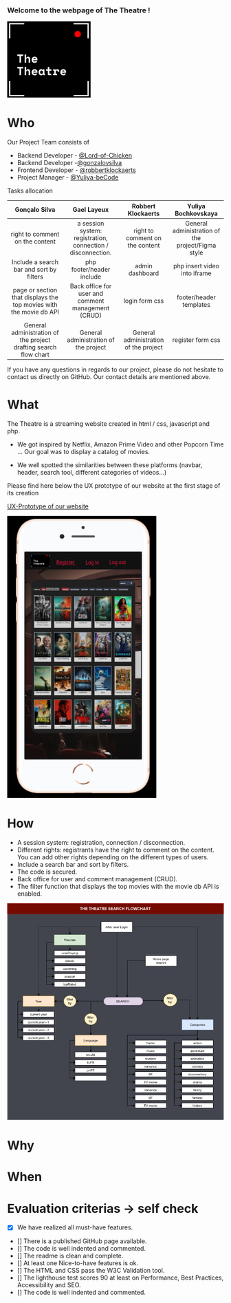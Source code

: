 
### Welcome to the webpage of The Theatre !

![Logo](pictures_README/Logo.png)


# Who

Our Project Team consists of

* Backend Developer - [@Lord-of-Chicken](https://github.com/Lord-of-Chicken)
* Backend Developer -[@gonzalovsilva](https://github.com/gonzalovsilva)
* Frontend Developer - [@robbertklockaerts](https://github.com/robbertklockaerts)
* Project Manager - [@Yuliya-beCode](https://github.com/Yuliya-beCode)

Tasks allocation

| Gonçalo Silva| Gael Layeux | Robbert Klockaerts |  Yuliya Bochkovskaya|
|:-----------:|:-----------:|:-----------:| :-----------:|   
| right to comment on the content  | a session system: registration, connection / disconnection. | right to comment on the content | General administration of the project/Figma style |  
| Include a search bar and sort by filters| php footer/header include | admin dashboard | php insert video into iframe |
| page or section that displays the top movies with the movie db API| Back office for user and comment management (CRUD) | login form css |  footer/header templates|
| General administration of the project drafting search flow chart| General administration of the project | General administration of the project|  register form css|

If you have any questions in regards to our project, please do not hesitate to contact us directly on GitHub. Our contact details are mentioned above. 

# What

The Theatre is a streaming website created in html / css, javascript and php.

* We got inspired by Netflix, Amazon Prime Video and other Popcorn Time ... Our goal was to display a catalog of
movies. 

* We well spotted  the similarities between these platforms (navbar, header, search tool, different categories of videos…) 

Please find here below the UX prototype of our website at the first stage of its creation

[UX-Prototype of our website ](https://www.figma.com/proto/LZLTLgveLvyu8aBJbc3u1G/The-Theater?node-id=66%3A0&scaling=scale-down&page-id=0%3A1)

![UX-Prototype](pictures_README/img.png)



# How

- A session system: registration, connection / disconnection.
- Different rights: registrants have the right to comment on the content. You can add other rights depending on the different types of users.
- Include a search bar and sort by filters.
- The code is secured.
- Back office for user and comment management (CRUD).
- The filter function that displays the top movies with the movie db API is enabled. 



![search_flowchart_dark](pictures_README/search_flowchart_dark.jpg)

# Why

# When

# Evaluation criterias -> self check

- [x] We have realized all must-have features.
- [] There is a published GitHub page available.
- [] The code is well indented and commented.
- [] The readme is clean and complete.
- [] At least one Nice-to-have features is ok.
- [] The HTML and CSS pass the W3C Validation tool.
- [] The lighthouse test scores 90 at least on Performance, Best Practices, Accessibility and SEO.
- [] The code is well indented and commented.


